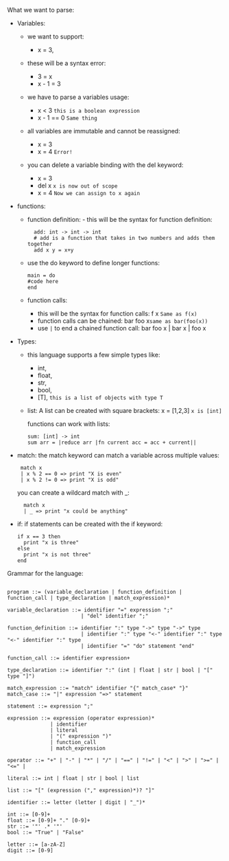 What we want to parse:

- Variables:

  - we want to support:
    - x = 3,
  - these will be a syntax error:

    - 3 = x
    - x - 1 = 3

  - we have to parse a variables usage:

    - x < 3 `this is a boolean expression`
    - x - 1 == 0 `Same thing`

  - all variables are immutable and cannot be reassigned:

    - x = 3
    - x = 4 `Error!`

  - you can delete a variable binding with the del keyword:

    - x = 3
    - del x `x is now out of scope`
    - x = 4 `Now we can assign to x again`

- functions:

  - function definition: - this will be the syntax for function definition:

    ```
      add: int -> int -> int
      # add is a function that takes in two numbers and adds them together
      add x y = x+y
    ```

  - use the do keyword to define longer functions:

    ```
    main = do
    #code here
    end

    ```

  - function calls:
    - this will be the syntax for function calls:
      f x `Same as f(x)`
    - function calls can be chained:
      bar foo x`same as bar(foo(x))`
    - use `|` to end a chained function call:
      bar foo x | bar x | foo x

- Types:

  - this language supports a few simple types like:
    - int,
    - float,
    - str,
    - bool,
    - [T], `this is a list of objects with type T`
  - list:
    A list can be created with square brackets:
    x = [1,2,3] `x is [int]`

    functions can work with lists:

    ```
    sum: [int] -> int
    sum arr = |reduce arr |fn current acc = acc + current||
    ```

- match:
  the match keyword can match a variable across multiple values:

  ```
   match x
   | x % 2 == 0 => print "X is even"
   | x % 2 != 0 => print "X is odd"
  ```

  you can create a wildcard match with \_:

  ```
    match x
    | _ => print "x could be anything"

  ```

- if:
  if statements can be created with the if keyword:
  ```
  if x == 3 then
    print "x is three"
  else
    print "x is not three"
  end
  ```

Grammar for the language:

```

program ::= (variable_declaration | function_definition | function_call | type_declaration | match_expression)*

variable_declaration ::= identifier "=" expression ";"
                        | "del" identifier ";"

function_definition ::= identifier ":" type "->" type "->" type
                        | identifier ":" type "<-" identifier ":" type "<-" identifier ":" type
                        | identifier "=" "do" statement "end"

function_call ::= identifier expression+

type_declaration ::= identifier ":" (int | float | str | bool | "[" type "]")

match_expression ::= "match" identifier "{" match_case* "}"
match_case ::= "|" expression "=>" statement

statement ::= expression ";"

expression ::= expression (operator expression)*
              | identifier
              | literal
              | "(" expression ")"
              | function_call
              | match_expression

operator ::= "+" | "-" | "*" | "/" | "==" | "!=" | "<" | ">" | ">=" | "<=" |

literal ::= int | float | str | bool | list

list ::= "[" (expression ("," expression)*)? "]"

identifier ::= letter (letter | digit | "_")*

int ::= [0-9]+
float ::= [0-9]+ "." [0-9]+
str ::= '"' .* '"'
bool ::= "True" | "False"

letter ::= [a-zA-Z]
digit ::= [0-9]

```
